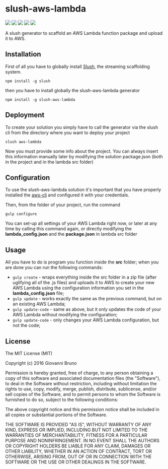 # slush-aws-lambda
<div>
	<a href="https://www.npmjs.com/package/slush-aws-lambda"><img src='http://img.shields.io/npm/v/slush-aws-lambda.svg?style=flat'></a>
	<a href="https://www.npmjs.com/package/slush-aws-lambda"><img src='https://img.shields.io/npm/dm/slush-aws-lambda.svg?style=flat-square'></a>
	<a href="https://ci.appveyor.com/project/giowe/slush-aws-lambda"><img src='https://ci.appveyor.com/api/projects/status/kdf2m4yas4kkrxel?svg=true'></a>
	<a href="https://david-dm.org/giowe/slush-aws-lambda"><img src='https://david-dm.org/giowe/slush-aws-lambda.svg'></a>
	<a href="https://www.youtube.com/watch?v=Sagg08DrO5U"><img src='http://img.shields.io/badge/gandalf-approved-61C6FF.svg'></a>
</div>

A slush generator to scaffold an AWS Lambda function package and upload it to AWS.

## Installation
First of all you have to globally install [Slush](http://slushjs.github.io/#/), the streaming scaffolding system.
```
npm install -g slush
```
then you have to install globally the slush-aws-lambda generator
```
npm install -g slush-aws-lambda
```

## Deployment
To create your solution you simply have to call the generator via the slush cli from the directory where you want to deploy your project
```
slush aws-lambda
```
Now you must provide some info about the project.
You can always insert this information manually later by modifying the solution package.json (both in the project and in the lambda src folder)

## Configuration
To use the slush-aws-lambda solution it's important that you have properly installed the [aws-cli](http://docs.aws.amazon.com/cli/latest/userguide/installing.html) and
configured it with your credentials.

Then, from the folder of your project, run the command
```
gulp configure
```
You can set-up all settings of your AWS Lambda right now, or later at any time by calling this command again, or directly modifying the **lambda_config.json** and the **package.json** in lambda src folder

## Usage
All you have to do is program you function inside the **src** folder; when you are done you can run the following commands:
* `gulp create` - wraps everything inside the src folder in a zip file (after uglifying all of the .js files) and uploads it to AWS to create your new AWS Lambda using the configuration information you set in the **lambda_config.json** file;
* `gulp update` - works exactly the same as the previous command, but on an existing AWS Lambda;
* `gulp update-code` - same as above, but it only updates the code of your AWS Lambda without modifying the configuration;
* `gulp update-code` - only changes your AWS Lambda configuration, but not the code;

## License

The MIT License (MIT)

Copyright (c) 2016 Giovanni Bruno

Permission is hereby granted, free of charge, to any person obtaining a copy
of this software and associated documentation files (the "Software"), to deal
in the Software without restriction, including without limitation the rights
to use, copy, modify, merge, publish, distribute, sublicense, and/or sell
copies of the Software, and to permit persons to whom the Software is
furnished to do so, subject to the following conditions:

The above copyright notice and this permission notice shall be included in all
copies or substantial portions of the Software.

THE SOFTWARE IS PROVIDED "AS IS", WITHOUT WARRANTY OF ANY KIND, EXPRESS OR
IMPLIED, INCLUDING BUT NOT LIMITED TO THE WARRANTIES OF MERCHANTABILITY,
FITNESS FOR A PARTICULAR PURPOSE AND NONINFRINGEMENT. IN NO EVENT SHALL THE
AUTHORS OR COPYRIGHT HOLDERS BE LIABLE FOR ANY CLAIM, DAMAGES OR OTHER
LIABILITY, WHETHER IN AN ACTION OF CONTRACT, TORT OR OTHERWISE, ARISING FROM,
OUT OF OR IN CONNECTION WITH THE SOFTWARE OR THE USE OR OTHER DEALINGS IN THE
SOFTWARE.